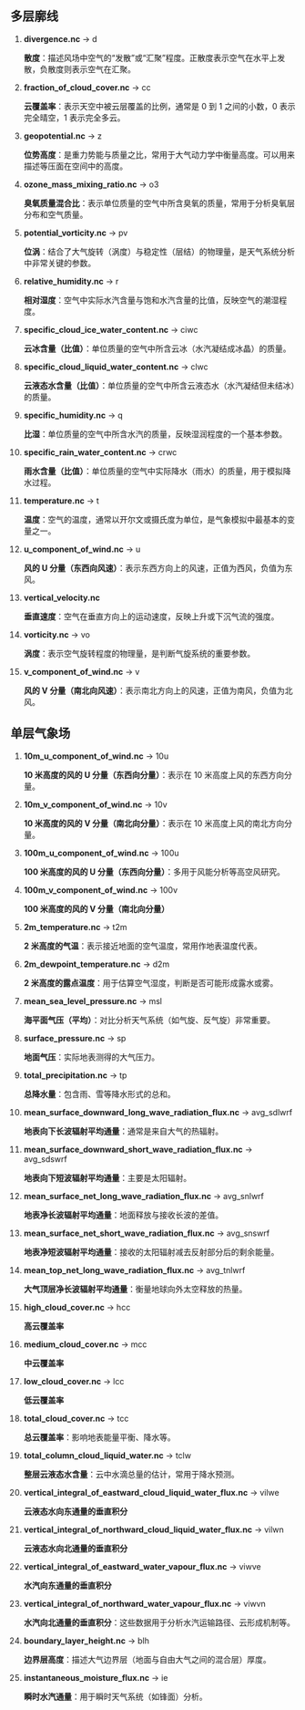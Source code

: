 ## **多层廓线**

1. **divergence.nc** → d

    **散度**：描述风场中空气的“发散”或“汇聚”程度。正散度表示空气在水平上发散，负散度则表示空气在汇聚。

2. **fraction_of_cloud_cover.nc** → cc

    **云覆盖率**：表示天空中被云层覆盖的比例，通常是 0 到 1 之间的小数，0 表示完全晴空，1 表示完全多云。

3. **geopotential.nc** → z

    **位势高度**：是重力势能与质量之比，常用于大气动力学中衡量高度。可以用来描述等压面在空间中的高度。

4. **ozone_mass_mixing_ratio.nc** → o3

    **臭氧质量混合比**：表示单位质量的空气中所含臭氧的质量，常用于分析臭氧层分布和空气质量。

5. **potential_vorticity.nc** → pv

    **位涡**：结合了大气旋转（涡度）与稳定性（层结）的物理量，是天气系统分析中非常关键的参数。

6. **relative_humidity.nc** → r

    **相对湿度**：空气中实际水汽含量与饱和水汽含量的比值，反映空气的潮湿程度。

7. **specific_cloud_ice_water_content.nc** → ciwc

    **云冰含量（比值）**：单位质量的空气中所含云冰（水汽凝结成冰晶）的质量。

8. **specific_cloud_liquid_water_content.nc** → clwc

    **云液态水含量（比值）**：单位质量的空气中所含云液态水（水汽凝结但未结冰）的质量。

9. **specific_humidity.nc** → q

    **比湿**：单位质量的空气中所含水汽的质量，反映湿润程度的一个基本参数。

10. **specific_rain_water_content.nc** → crwc

    **雨水含量（比值）**：单位质量的空气中实际降水（雨水）的质量，用于模拟降水过程。

11. **temperature.nc** → t

    **温度**：空气的温度，通常以开尔文或摄氏度为单位，是气象模拟中最基本的变量之一。

12. **u_component_of_wind.nc** → u

    **风的 U 分量（东西向风速）**：表示东西方向上的风速，正值为西风，负值为东风。

13. **vertical_velocity.nc**

    **垂直速度**：空气在垂直方向上的运动速度，反映上升或下沉气流的强度。

14. **vorticity.nc** → vo

    **涡度**：表示空气旋转程度的物理量，是判断气旋系统的重要参数。

15. **v_component_of_wind.nc** → v

    **风的 V 分量（南北向风速）**：表示南北方向上的风速，正值为南风，负值为北风。

## **单层气象场**

1. **10m_u_component_of_wind.nc** → 10u

    **10 米高度的风的 U 分量（东西向分量）**：表示在 10 米高度上风的东西方向分量。

2. **10m_v_component_of_wind.nc** → 10v

    **10 米高度的风的 V 分量（南北向分量）**：表示在 10 米高度上风的南北方向分量。

3. **100m_u_component_of_wind.nc** → 100u

    **100 米高度的风的 U 分量（东西向分量）**：多用于风能分析等高空风研究。

4. **100m_v_component_of_wind.nc** → 100v

    **100 米高度的风的 V 分量（南北向分量）**

5. **2m_temperature.nc** → t2m

    **2 米高度的气温**：表示接近地面的空气温度，常用作地表温度代表。

6. **2m_dewpoint_temperature.nc** → d2m

    **2 米高度的露点温度**：用于估算空气湿度，判断是否可能形成露水或雾。

7. **mean_sea_level_pressure.nc** → msl

    **海平面气压（平均）**：对比分析天气系统（如气旋、反气旋）非常重要。

8. **surface_pressure.nc** → sp

    **地面气压**：实际地表测得的大气压力。

9. **total_precipitation.nc** → tp

    **总降水量**：包含雨、雪等降水形式的总和。

10. **mean_surface_downward_long_wave_radiation_flux.nc** → avg_sdlwrf

    **地表向下长波辐射平均通量**：通常是来自大气的热辐射。

11. **mean_surface_downward_short_wave_radiation_flux.nc** → avg_sdswrf

    **地表向下短波辐射平均通量**：主要是太阳辐射。

12. **mean_surface_net_long_wave_radiation_flux.nc** → avg_snlwrf

    **地表净长波辐射平均通量**：地面释放与接收长波的差值。

13. **mean_surface_net_short_wave_radiation_flux.nc** → avg_snswrf

    **地表净短波辐射平均通量**：接收的太阳辐射减去反射部分后的剩余能量。

14. **mean_top_net_long_wave_radiation_flux.nc** → avg_tnlwrf

    **大气顶层净长波辐射平均通量**：衡量地球向外太空释放的热量。

15. **high_cloud_cover.nc** → hcc

    **高云覆盖率**

16. **medium_cloud_cover.nc** → mcc

    **中云覆盖率**

17. **low_cloud_cover.nc** → lcc

    **低云覆盖率**

18. **total_cloud_cover.nc** → tcc

    **总云覆盖率**：影响地表能量平衡、降水等。

19. **total_column_cloud_liquid_water.nc** → tclw

    **整层云液态水含量**：云中水滴总量的估计，常用于降水预测。

20. **vertical_integral_of_eastward_cloud_liquid_water_flux.nc** → vilwe

    **云液态水向东通量的垂直积分**

21. **vertical_integral_of_northward_cloud_liquid_water_flux.nc** → vilwn

    **云液态水向北通量的垂直积分**

22. **vertical_integral_of_eastward_water_vapour_flux.nc** → viwve

    **水汽向东通量的垂直积分**

23. **vertical_integral_of_northward_water_vapour_flux.nc** → viwvn

    **水汽向北通量的垂直积分**：这些数据用于分析水汽运输路径、云形成机制等。

24. **boundary_layer_height.nc** → blh

    **边界层高度**：描述大气边界层（地面与自由大气之间的混合层）厚度。

25. **instantaneous_moisture_flux.nc** → ie

    **瞬时水汽通量**：用于瞬时天气系统（如锋面）分析。

